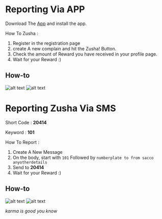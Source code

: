 Reporting Via APP
=====================

Download The [App](https://github.com/denzelwamburu/zushaapp/blob/master/apk/Zusha.apk) and install the app.

How To Zusha :

1. Register in the registration page
2. create A new complain and hit the Zusha! Button.
3. Check the amount of Reward you have received in your profile page.
4. Wait for your Reward :)

## How-to
![alt text](https://raw.githubusercontent.com/denzelwamburu/zushaserver/master/pics/one.png "Body")
![alt text](https://raw.githubusercontent.com/denzelwamburu/zushaserver/master/pics/two.png "Sent iamge")


Reporting Zusha Via SMS
=====================

Short Code : **20414**

Keyword : **101**

How To Report :

1. Create A New Message
2. On the body, start with `101` Followed by `numberplate to from sacco anyotherdetails`
3. Send to **20414**
4. Wait for your Reward :)

## How-to
![alt text](https://raw.githubusercontent.com/denzelwamburu/zushaserver/master/pics/one.png "Body")
![alt text](https://raw.githubusercontent.com/denzelwamburu/zushaserver/master/pics/two.png "Sent image")



_karma is good you know_
